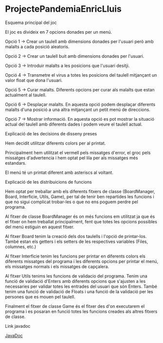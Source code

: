 # ProjectePandemiaEnricLluis

Esquema principal del joc  

El joc es divideix en 7 opcions donades per un menú.  

Opció 1 -> Crear un taulell amb dimensions donades per l'usuari però amb malalts a cada posició aleatoris.  

Opció 2 -> Crear un taulell buit amb dimensions donades per l'usuari.  

Opció 3 -> Introduir malalts a les posicions que l'usuari desitji.  

Opció 4 -> Transmetre el virus a totes les posicions del taulell mitjançant un valor float que dona l'usuari.  

Opció 5 -> Curar malalts. Diferents opcions per curar als malalts que estan actualment al taulell.  

Opció 6 -> Desplaçar malalts. En aquesta opció podem desplaçar diferents malalts d'una posició a una altra mitjançant un petit menú de direccions.  

Opció 7 -> Mostrar informació. En aquesta opció es pot mostrar la situació actual del taulell amb diferents dades i podem veure el taulell actual.  


Explicació de les decisions de disseny preses  

Hem decidit utilitzar diferents colors per al printat.  

Principalment hem utilitzat el vermell pels missatges d'error, el groc pels missatges d'advertencia i hem optat pel lila per als missatges més estandars.  

El menú té un printat diferent amb asteriscs al voltant.  


Explicació de les distribuicions de funcions  

Hem optat per treballar amb els diferents fitxers de classe (BoardManager, Board, Interficie, Utils, Game), per tal de tenir ben repartides les funcions i que no sigui complicat trobar-les o que no ens poguem perdre pel programa.  

Al fitxer de classe BoardManager és on més funcions em utilitzat ja que és el fitxer on hem treballat principalment, fent que totes les opcions possibles del menú
estiguin en aquest fitxer.  


Al fitxer Board tenim la creació dels dos taulells i l'opció de printar-los. També estan els getters i els setters de les respectives variables (Files, columnes, etc.)  


Al fitxer Interficie tenim les funcions per printar en diferents colors els diferents missatges del programa i les diferents opcions per printar el menú,
els missatges normals i els missatges de capçalera.  


Al fitxer Utils tenims les funcions de validacio del programa. Tenim una funció de validació d'Enters amb diferents opcions que s'ajusten a les necessaries
per validar totes les entrades del usuari que són Enters. També tenim una funció de validació de Floats i una funció de la validació per les persones que es
mouen pel taulell.  


Finalment el fitxer de classe Game és el fitxer des d'on executarem el programa i es posaran en funció totes les funcions creades als altres fitxers de classe.  


Link javadoc  

[JavaDoc]()  



